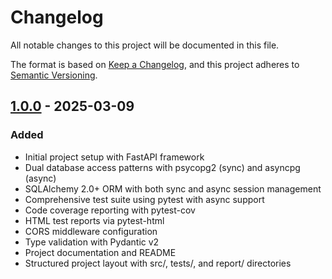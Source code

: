 # Changelog

All notable changes to this project will be documented in this file.

The format is based on [Keep a Changelog](https://keepachangelog.com/en/1.0.0/),
and this project adheres to [Semantic Versioning](https://semver.org/spec/v2.0.0.html).

## [1.0.0] - 2025-03-09

### Added
- Initial project setup with FastAPI framework
- Dual database access patterns with psycopg2 (sync) and asyncpg (async)
- SQLAlchemy 2.0+ ORM with both sync and async session management
- Comprehensive test suite using pytest with async support
- Code coverage reporting with pytest-cov
- HTML test reports via pytest-html
- CORS middleware configuration
- Type validation with Pydantic v2
- Project documentation and README
- Structured project layout with src/, tests/, and report/ directories



[1.0.0]: https://github.com/ysskrishna/fastapi-sync-async-starter/releases/tag/v1.0.0